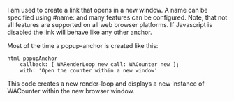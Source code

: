 I am used to create a link that opens in a new window. A name can be specified using #name: and many features can be configured. Note, that not all features are supported on all web browser platforms. If Javascript is disabled the link will behave like any other anchor.

Most of the time a popup-anchor is created like this:

	html popupAnchor
		callback: [ WARenderLoop new call: WACounter new ];
		with: 'Open the counter within a new window'

This code creates a new render-loop and displays a new instance of WACounter within the new browser window.		
